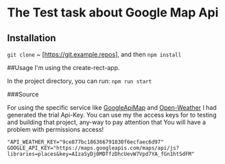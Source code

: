 # The Test task about Google Map Api

## Installation

`git clone`  ~ [https://git.example.repos], and then
`npm install`

##Usage
I'm using the create-rect-app.

In the project directory, you can run:
`npm run start`

###Source

For using the specific service like [GoogleApiMap](https://cloud.google.com/) and [Open-Weather](https://openweathermap.org/) I had generated the trial Api-Key.
You can use my the access keys for to testing and building that project, any-way
to pay attention that You will have a problem with permissions access!

`"API_WEATHER_KEY="9ce877bc186366791830f6ecfaec6d97"`
`GOOGLE_API_KEY="https://maps.googleapis.com/maps/api/js?libraries=places&key=AIzaSyDj0MDTfzDhcUevW7Vpd7YA_fGn1htSdFM"`
